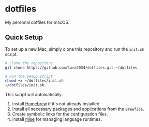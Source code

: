 # dotfiles

My personal dotfiles for macOS.

## Quick Setup

To set up a new Mac, simply clone this repository and run the `init.sh` script.

```zsh
# Clone the repository
git clone https://github.com/tana2034/dotfiles.git ~/dotfiles

# Run the setup script
chmod +x ~/dotfiles/init.sh
~/dotfiles/init.sh
```

This script will automatically:

1.  Install [Homebrew](https://brew.sh/) if it's not already installed.
2.  Install all necessary packages and applications from the `Brewfile`.
3.  Create symbolic links for the configuration files.
4.  Install [mise](https://mise.run/) for managing language runtimes.
